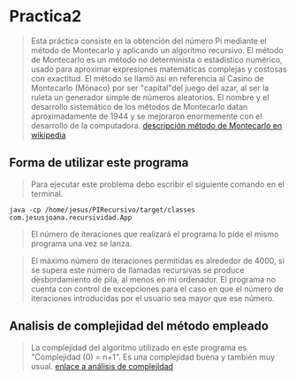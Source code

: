 # Practica2
> Esta práctica consiste en la obtención del número Pi mediante el método de Montecarlo y aplicando un algoritmo recursivo.
> El método de Montecarlo es un método no determinista o estadístico numérico, usado para aproximar expresiones matemáticas complejas y costosas con exactitud.
> El método se llamó así en referencia al Casino de Montecarlo (Mónaco) por ser "capital"del juego del azar, al ser la ruleta un generador simple de números aleatorios.
> El nombre y el desarrollo sistemático de los métodos de Montecarlo datan aproximadamente de 1944 y se mejoraron enormemente con el desarrollo de la computadora.
[descripción método de Montecarlo en wikipedia ](https://es.wikipedia.org/wiki/Método_de_Montecarlo)

## Forma de utilizar este programa 
> Para ejecutar este problema debo escribir el siguiente comando en el terminal.

	java -cp /home/jesus/PIRecursivo/target/classes com.jesusjoana.recursividad.App 

> El número de iteraciones que realizará el programa lo pide el mismo programa una vez se lanza.

> El máximo número de iteraciones permitidas es alrededor de 4000, si se supera este número de llamadas recursivas se produce desbordamiento de pila, al menos en mi ordenador.
> El programa no cuenta con control de excepciones para el caso en que el número de iteraciones introducidas por el usuario sea mayor que ese número.


## Analisis de complejidad del método empleado
> La complejidad del algoritmo utilizado en este programa es "Complejidad (0) = n+1".
> Es una complejidad buena y también muy usual.
[enlace a análisis de complejidad](https://www.youtube.com/watch?v=fPc5-Cmztxc)
